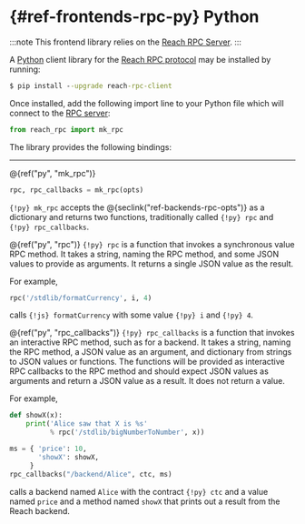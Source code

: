 # {#ref-frontends-rpc-py} Python

:::note
This frontend library relies on the [Reach RPC Server](##ref-backends-rpc).
:::

A [Python](https://www.python.org) client library for the
[Reach RPC protocol](##ref-backends-rpc) may be installed by running:

```cmd
$ pip install --upgrade reach-rpc-client
```

Once installed, add the following import line to your Python file which will
connect to the [RPC server](##ref-backends-rpc):
```py
from reach_rpc import mk_rpc
```

The library provides the following bindings:

---
@{ref("py", "mk_rpc")}
```py
rpc, rpc_callbacks = mk_rpc(opts)
```

`{!py} mk_rpc` accepts the @{seclink("ref-backends-rpc-opts")} as a dictionary and returns two functions, traditionally called `{!py} rpc` and `{!py} rpc_callbacks`.

@{ref("py", "rpc")}
`{!py} rpc` is a function that invokes a synchronous value RPC method.
It takes a string, naming the RPC method, and some JSON values to provide as arguments.
It returns a single JSON value as the result.

For example,

```py
rpc('/stdlib/formatCurrency', i, 4)
```

calls `{!js} formatCurrency` with some value `{!py} i` and `{!py} 4`.

@{ref("py", "rpc_callbacks")}
`{!py} rpc_callbacks` is a function that invokes an interactive RPC method, such as for a backend.
It takes a string, naming the RPC method, a JSON value as an argument,
and dictionary from strings to JSON values or functions.
The functions will be provided as interactive RPC callbacks to the
RPC method and should expect JSON values as arguments and return a JSON
value as a result.
It does not return a value.

For example,

```py
def showX(x):
    print('Alice saw that X is %s'
          % rpc('/stdlib/bigNumberToNumber', x))

ms = { 'price': 10,
       'showX': showX,
     }
rpc_callbacks("/backend/Alice", ctc, ms)
```

calls a backend named `Alice` with the contract `{!py} ctc` and a value named `price` and a method named `showX` that prints out a result from the Reach backend.